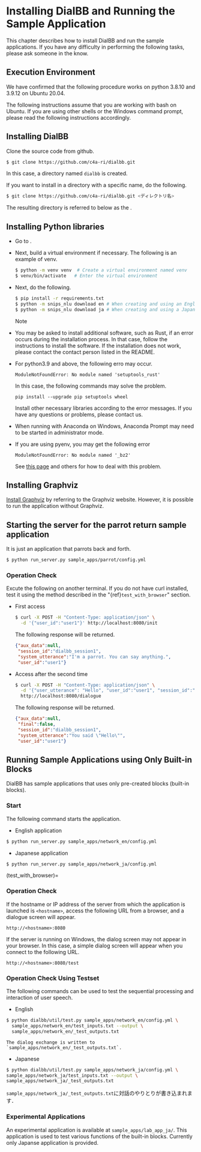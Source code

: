 # Installing DialBB and Running the Sample Application

This chapter describes how to install DialBB and run the sample applications. If you have any difficulty in performing the following tasks, please ask someone in the know.


## Execution Environment

We have confirmed that the following procedure works on python 3.8.10 and 3.9.12 on Ubuntu 20.04.

The following instructions assume that you are working with bash on Ubuntu. If you are using other shells or the Windows command prompt, please read the following instructions accordingly.

## Installing DialBB



Clone the source code from github.

```sh
$ git clone https://github.com/c4a-ri/dialbb.git
```

In this case, a directory named `dialbb` is created.

If you want to install in a directory with a specific name, do the following.


```sh
$ git clone https://github.com/c4a-ri/dialbb.git <ディレクトリ名>

```

The resulting directory is referred to below as the <DialBB directory>.



## Installing Python libraries

- Go to <DialBB directory>.

- Next, build a virtual environment if necessary. The following is an example of venv.

  ```sh
  $ python -m venv venv  # Create a virtual environment named venv
  $ venv/bin/activate   # Enter the virtual environment
  ```

- Next, do the following.


  ```sh
  $ pip install -r requirements.txt 
  $ python -m snips_nlu download en # When creating and using an English application
  $ python -m snips_nlu download ja # When creating and using a Japanese application
  ```


  Note

 - You may be asked to install additional software, such as Rust, if an error occurs during the installation process. In that case, follow the instructions to install the software. If the installation does not work, please contact the contact person listed in the README.

  - For python3.9 and above, the following erro may occur. 
  
    ```
	ModuleNotFoundError: No module named 'setuptools_rust'
    ```

     In this case, the following commands may solve the problem. 
	
	```
	pip install --upgrade pip setuptools wheel
    ```

     Install other necessary libraries according to the error messages. If you have any questions or
problems, please contact us.
	 


  - When running with Anaconda on Windows, Anaconda Prompt may need to be started in administrator
mode.

  - If you are using pyenv, you may get the following error

    ```
    ModuleNotFoundError: No module named '_bz2' 
    ```
    
    See [this page](https://stackoverflow.com/questions/60775172/pyenvs-python-is-missing-bzip2-module) and others for how to deal with this problem.

## Installing Graphviz

[Install Graphviz](https://graphviz.org/download/) by referring to the Graphviz website. However, it is possible to run the application without Graphviz.


## Starting the server for the parrot return sample application

It is just an application that parrots back and forth.

```sh
$ python run_server.py sample_apps/parrot/config.yml
```


### Operation Check


Excute the following on another terminal. If you do not have curl installed, test it using the method described in the "{ref}`test_with_browser`" section.


- First access

  ```sh
  $ curl -X POST -H "Content-Type: application/json" \
    -d '{"user_id":"user1"}' http://localhost:8080/init
  ```
   The following response will be returned.

  ```json
  {"aux_data":null, 
   "session_id":"dialbb_session1", 
   "system_utterance":"I'm a parrot. You can say anything.", 
   "user_id":"user1"}
  ```

- Access after the second time

  ```sh
  $ curl -X POST -H "Content-Type: application/json" \
    -d '{"user_utterance": "Hello", "user_id":"user1", "session_id":"dialbb_session1"}' \
    http://localhost:8080/dialogue
  ```

   The following response will be returned.

  ```json
  {"aux_data":null,
   "final":false,
   "session_id":"dialbb_session1",
   "system_utterance":"You said \"Hello\"",
   "user_id":"user1"}
  ```

## Running Sample Applications using Only Built-in Blocks

DialBB has sample applications that uses only pre-created blocks (built-in blocks).

### Start

The following command starts the application.


  - English application

  ```sh
  $ python run_server.py sample_apps/network_en/config.yml 
  ```

  - Japanese application

  ```sh
  $ python run_server.py sample_apps/network_ja/config.yml 
  ```

(test_with_browser)=
### Operation Check

If the hostname or IP address of the server from which the application is launched is `<hostname>`, access the following URL from a browser, and a dialogue screen will appear.

```
http://<hostname>:8080 
```

If the server is running on Windows, the dialog screen may not appear in your browser. In this case, a simple dialog screen will appear when you connect to the following URL.

```
http://<hostname>:8080/test
```

### Operation Check Using Testset

The following commands can be used to test the sequential processing and interaction of user speech.

  - English

   ```sh
   $ python dialbb/util/test.py sample_apps/network_en/config.yml \
     sample_apps/network_en/test_inputs.txt --output \
     sample_apps/network_en/_test_outputs.txt
   
   ```

    The dialog exchange is written to `sample_apps/network_en/_test_outputs.txt`.
	
  - Japanese

   ```sh
   $ python dialbb/util/test.py sample_apps/network_ja/config.yml \
   sample_apps/network_ja/test_inputs.txt --output \
   sample_apps/network_ja/_test_outputs.txt
   ```

​    `sample_apps/network_ja/_test_outputs.txt`に対話のやりとりが書き込まれます．


### Experimental Applications

An experimental application is available at `sample_apps/lab_app_ja/`. This application is used to test various functions of the built-in blocks. Currently only Japanse application is provided.
